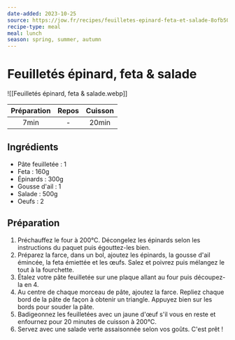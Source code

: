```yaml
---
date-added: 2023-10-25
source: https://jow.fr/recipes/feuilletes-epinard-feta-et-salade-8ofb50sdi3skh0ca035e
recipe-type: meal
meal: lunch
season: spring, summer, autumn
---
```


# Feuilletés épinard, feta & salade

![[Feuilletés épinard, feta & salade.webp]]

| Préparation | Repos | Cuisson |
|:-----------:|:-----:|:-------:|
|    7min     |   -   |  20min  |

## Ingrédients

- Pâte feuilletée : 1
- Feta : 160g
- Épinards : 300g
- Gousse d'ail : 1
- Salade : 500g
- Oeufs : 2

## Préparation

1. Préchauffez le four à 200°C. Décongelez les épinards selon les instructions du paquet puis égouttez-les bien.
2. Préparez la farce, dans un bol, ajoutez les épinards, la gousse d'ail émincée, la feta émiettée et les œufs. Salez et poivrez puis mélangez le tout à la fourchette.
3. Étalez votre pâte feuilletée sur une plaque allant au four puis découpez-la en 4.
4. Au centre de chaque morceau de pâte, ajoutez la farce. Repliez chaque bord de la pâte de façon à obtenir un triangle. Appuyez bien sur les bords pour souder la pâte.
5. Badigeonnez les feuilletées avec un jaune d'œuf s'il vous en reste et enfournez pour 20 minutes de cuisson à 200°C.
6. Servez avec une salade verte assaisonnée selon vos goûts. C'est prêt !
